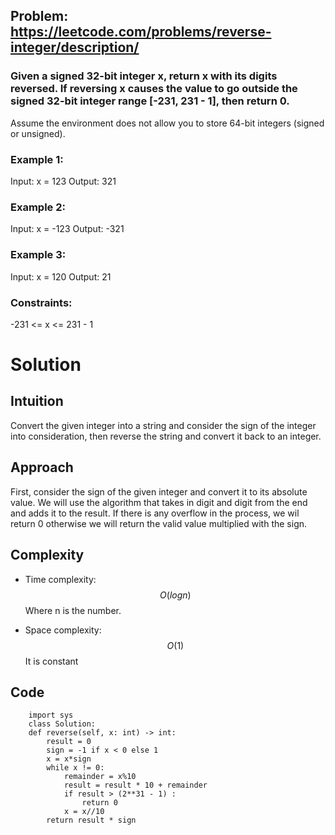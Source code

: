 ## Problem: https://leetcode.com/problems/reverse-integer/description/
### Given a signed 32-bit integer x, return x with its digits reversed. If reversing x causes the value to go outside the signed 32-bit integer range [-231, 231 - 1], then return 0.

Assume the environment does not allow you to store 64-bit integers (signed or unsigned).

 

### Example 1:
Input: x = 123
Output: 321

### Example 2:
Input: x = -123
Output: -321

### Example 3:
Input: x = 120
Output: 21
 

### Constraints:

-231 <= x <= 231 - 1

# Solution
## Intuition
Convert the given integer into a string and consider the sign of the integer into consideration, then reverse the string and convert it back to an integer.


## Approach
First, consider the sign of the given integer and convert it to its absolute value.
We will use the algorithm that takes in digit and digit from the end and adds it to the result. If there is any overflow in the process, we wil return 0 otherwise we will return the valid value multiplied with the sign.

## Complexity
- Time complexity:
$$O(logn)$$ Where n is the number.

- Space complexity:
$$O(1)$$ It is constant

## Code
```python3 
    import sys
    class Solution:
    def reverse(self, x: int) -> int:
        result = 0
        sign = -1 if x < 0 else 1
        x = x*sign
        while x != 0:
            remainder = x%10
            result = result * 10 + remainder
            if result > (2**31 - 1) :
                return 0
            x = x//10
        return result * sign
```
